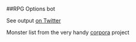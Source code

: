 ##RPG Options bot

See output [on Twitter](https://twitter.com/rpgoptions)

Monster list from the very handy [corpora](http://github.com/tinysubversions/corpora) project
